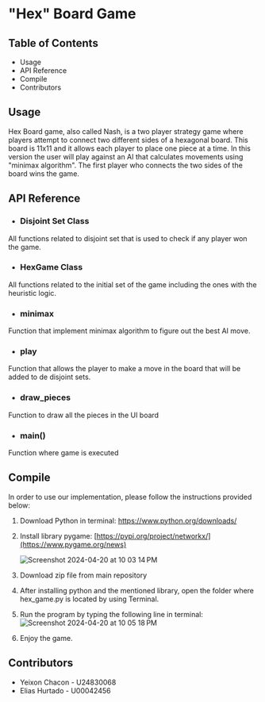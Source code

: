 # "Hex" Board Game
## Table of Contents
- Usage
- API Reference
- Compile
- Contributors

## Usage
Hex Board game, also called Nash, is a two player strategy game where players attempt to connect two different sides of a hexagonal board. This board is 11x11 and it allows each player to place one piece at a time. In this version the user will play against an AI that calculates movements using "minimax algorithm". The first player who connects the two sides of the board wins the game. 

## API Reference
- ### Disjoint Set Class
All functions related to disjoint set that is used to check if any player won the game.
- ### HexGame Class
All functions related to the initial set of the game including the ones with the heuristic logic.
- ### minimax
Function that implement minimax algorithm to figure out the best AI move.
- ### play
Function that allows the player to make a move in the board that will be added to de disjoint sets.
- ### draw_pieces
Function to draw all the pieces in the UI board
- ### main()
Function where game is executed
  
## Compile
In order to use our implementation, please follow the instructions provided below:
1. Download Python in terminal: https://www.python.org/downloads/
2. Install library pygame: [https://pypi.org/project/networkx/](https://www.pygame.org/news)

   ![Screenshot 2024-04-20 at 10 03 14 PM](https://github.com/chayex18/Hex/assets/133992144/5de8e564-4d21-4694-8810-85fbb845a3b5)
4. Download zip file from main repository
5. After installing python and the mentioned library, open the folder where hex_game.py is located by using Terminal.
6. Run the program by typing the following line in terminal:
![Screenshot 2024-04-20 at 10 05 18 PM](https://github.com/chayex18/Hex/assets/133992144/3db579ba-6a56-4c46-866e-907b5a3d7523)
7. Enjoy the game. 
## Contributors
- Yeixon Chacon - U24830068
- Elias Hurtado - U00042456
  
